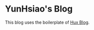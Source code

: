 # YunHsiao's Blog

This blog uses the boilerplate of [Hux Blog](https://github.com/Huxpro/huxpro.github.io).